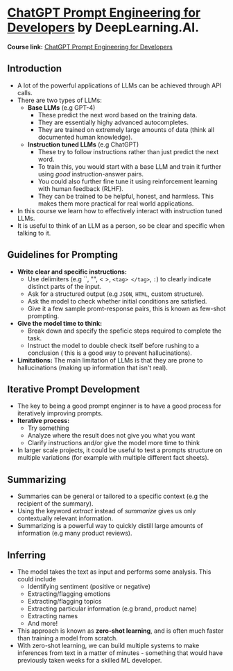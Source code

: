 # [ChatGPT Prompt Engineering for Developers](https://www.deeplearning.ai/short-courses/chatgpt-prompt-engineering-for-developers/) by DeepLearning.AI.

**Course link:** [ChatGPT Prompt Engineering for Developers](https://www.deeplearning.ai/short-courses/chatgpt-prompt-engineering-for-developers/)

## Introduction
- A lot of the powerful applications of LLMs can be achieved through API calls.
- There are two types of LLMs:
    - **Base LLMs** (e.g GPT-4)
        - These predict the next word based on the training data.
        - They are essentially highy advanced autocompletes.
        - They are trained on extremely large amounts of data (think all documented human knowledge).
    - **Instruction tuned LLMs** (e.g ChatGPT)
        - These try to follow instructions rather than just predict the next word.
        - To train this, you would start with a base LLM and train it further using *good* instruction-answer pairs.
        - You could also further fine tune it using reinforcement learning with human feedback (RLHF).
        - They can be trained to be helpful, honest, and harmless. This makes them more practical for real world applications.
- In this course we learn how to effectively interact with instruction tuned LLMs.
- It is useful to think of an LLM as a person, so be clear and specific when talking to it.

## Guidelines for Prompting
- **Write clear and specific instructions:**
    - Use delimiters (e.g ``, "", < >, `<tag> </tag>`, `:`) to clearly indicate distinct parts of the input.
    - Ask for a structured output (e.g `JSON`, `HTML`, custom structure).
    - Ask the model to check whether initial conditions are satisfied.
    - Give it a few sample promt-response pairs, this is known as few-shot prompting.
- **Give the model time to think:**
    - Break down and specify the speficic steps required to complete the task.
    - Instruct the model to double check itself before rushing to a conclusion ( this is a good way to prevent hallucinations).
- **Limitations:** The main limitation of LLMs is that they are prone to hallucinations (making up information that isn't real).

## Iterative Prompt Development
- The key to being a good prompt enginner is to have a good process for iteratively improving prompts.
- **Iterative process:**
    - Try something
    - Analyze where the result does not give you what you want
    - Clarify instructions and/or give the model more time to think
- In larger scale projects, it could be useful to test a prompts structure on multiple variations (for example with multiple different fact sheets).

## Summarizing
- Summaries can be general or tailored to a specific context (e.g the recipient of the summary).
- Using the keyword *extract* instead of *summarize* gives us only contextually relevant information.
- Summarizing is a powerful way to quickly distill large amounts of information (e.g many product reviews).

## Inferring
- The model takes the text as input and performs some analysis. This could include
    - Identifying sentiment (positive or negative)
    - Extracting/flagging emotions
    - Extracting/flagging topics
    - Extracting particular information (e.g brand, product name)
    - Extracting names
    - And more!
- This approach is known as **zero-shot learning**, and is often much faster than training a model from scratch.
- With zero-shot learning, we can build multiple systems to make inferences from text in a matter of minutes - something that would have previously taken weeks for a skilled ML developer.